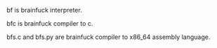bf is brainfuck interpreter.

bfc is brainfuck compiler to c.

bfs.c and bfs.py are brainfuck compiler to x86_64 assembly language.
